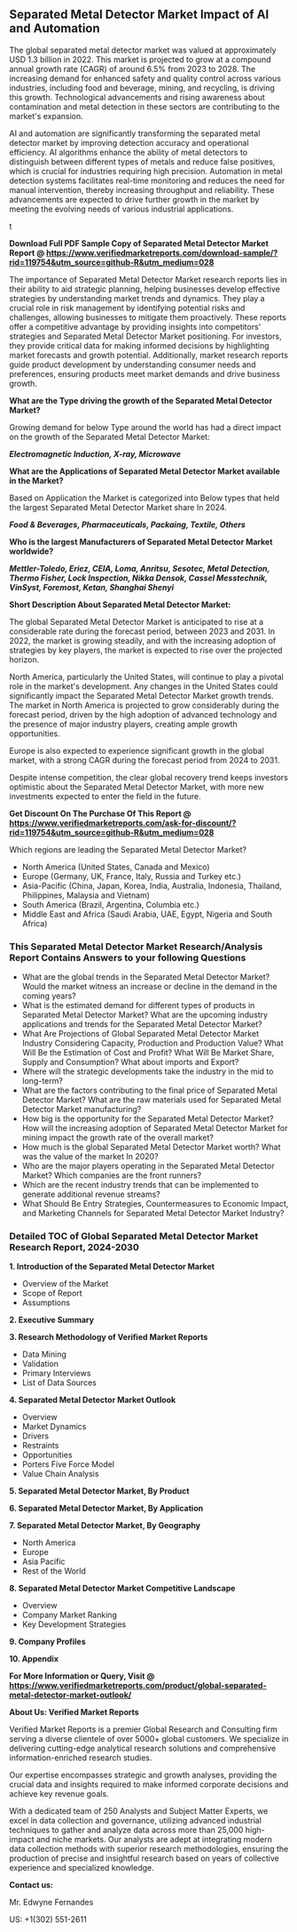 <h2>Separated Metal Detector Market Impact of AI and Automation</h2><p>The global separated metal detector market was valued at approximately USD 1.3 billion in 2022. This market is projected to grow at a compound annual growth rate (CAGR) of around 6.5% from 2023 to 2028. The increasing demand for enhanced safety and quality control across various industries, including food and beverage, mining, and recycling, is driving this growth. Technological advancements and rising awareness about contamination and metal detection in these sectors are contributing to the market's expansion.</p><p>AI and automation are significantly transforming the separated metal detector market by improving detection accuracy and operational efficiency. AI algorithms enhance the ability of metal detectors to distinguish between different types of metals and reduce false positives, which is crucial for industries requiring high precision. Automation in metal detection systems facilitates real-time monitoring and reduces the need for manual intervention, thereby increasing throughput and reliability. These advancements are expected to drive further growth in the market by meeting the evolving needs of various industrial applications.</p>t</p><p id="" class=""><strong>Download Full PDF Sample Copy of Separated Metal Detector Market Report @ <a href="https://www.verifiedmarketreports.com/download-sample/?rid=119754&utm_source=github-R&utm_medium=028" target="_blank">https://www.verifiedmarketreports.com/download-sample/?rid=119754&utm_source=github-R&utm_medium=028</a></strong></p><p>The importance of&nbsp;Separated Metal Detector Market research reports lies in their ability to aid strategic planning, helping businesses develop effective strategies by understanding market trends and dynamics. They play a crucial role in risk management by identifying potential risks and challenges, allowing businesses to mitigate them proactively. These reports offer a competitive advantage by providing insights into competitors' strategies and Separated Metal Detector Market positioning. For investors, they provide critical data for making informed decisions by highlighting market forecasts and growth potential. Additionally, market research reports guide product development by understanding consumer needs and preferences, ensuring products meet market demands and drive business growth.</p><p><strong>What are the&nbsp;Type driving the growth of the Separated Metal Detector Market?</strong></p><p id="" class="">Growing demand for below Type around the world has had a direct impact on the growth of the Separated Metal Detector Market:</p><em><strong>Electromagnetic Induction, X-ray, Microwave</strong></em></p><strong>What are the&nbsp;Applications&nbsp;of Separated Metal Detector Market available in the Market?</strong></p><p id="" class="">Based on Application the Market is categorized into Below types that held the largest Separated Metal Detector Market share In 2024.</p><em><strong>Food & Beverages, Pharmaceuticals, Packaing, Textile, Others</strong></em></p><strong>Who is the largest Manufacturers of Separated Metal Detector Market worldwide?</strong></p><p><em><strong>Mettler-Toledo, Eriez, CEIA, Loma, Anritsu, Sesotec, Metal Detection, Thermo Fisher, Lock Inspection, Nikka Densok, Cassel Messtechnik, VinSyst, Foremost, Ketan, Shanghai Shenyi</strong></em></p><p id="" class=""><strong>Short Description About Separated Metal Detector Market:</strong></p><p>The global Separated Metal Detector Market is anticipated to rise at a considerable rate during the forecast period, between 2023 and 2031. In 2022, the market is growing steadily, and with the increasing adoption of strategies by key players, the market is expected to rise over the projected horizon.</p><p>North America, particularly the United States, will continue to play a pivotal role in the market's development. Any changes in the United States could significantly impact the Separated Metal Detector Market growth trends. The market in North America is projected to grow considerably during the forecast period, driven by the high adoption of advanced technology and the presence of major industry players, creating ample growth opportunities.</p><p>Europe is also expected to experience significant growth in the global market, with a strong CAGR during the forecast period from 2024 to 2031.</p><p>Despite intense competition, the clear global recovery trend keeps investors optimistic about the Separated Metal Detector Market, with more new investments expected to enter the field in the future.</p><p id="" class=""><strong>Get Discount On The Purchase Of This Report @ <a href="https://www.verifiedmarketreports.com/ask-for-discount/?rid=119754&utm_source=github-R&utm_medium=028" target="_blank">https://www.verifiedmarketreports.com/ask-for-discount/?rid=119754&utm_source=github-R&utm_medium=028</a></strong></p>Which regions are leading the Separated Metal Detector Market?</p><ul><li>North America (United States, Canada and Mexico)</li><li>Europe (Germany, UK, France, Italy, Russia and Turkey etc.)</li><li>Asia-Pacific (China, Japan, Korea, India, Australia, Indonesia, Thailand, Philippines, Malaysia and Vietnam)</li><li>South America (Brazil, Argentina, Columbia etc.)</li><li>Middle East and Africa (Saudi Arabia, UAE, Egypt, Nigeria and South Africa)</li></ul><h3 id="" class="">This Separated Metal Detector Market Research/Analysis Report Contains Answers to your following Questions</h3><ul><li>What are the global trends in the Separated Metal Detector Market? Would the market witness an increase or decline in the demand in the coming years?</li><li>What is the estimated demand for different types of products in Separated Metal Detector Market? What are the upcoming industry applications and trends for the Separated Metal Detector Market?</li><li>What Are Projections of Global Separated Metal Detector Market Industry Considering Capacity, Production and Production Value? What Will Be the Estimation of Cost and Profit? What Will Be Market Share, Supply and Consumption? What about imports and Export?</li><li>Where will the strategic developments take the industry in the mid to long-term?</li><li>What are the factors contributing to the final price of Separated Metal Detector Market? What are the raw materials used for Separated Metal Detector Market manufacturing?</li><li>How big is the opportunity for the Separated Metal Detector Market? How will the increasing adoption of Separated Metal Detector Market for mining impact the growth rate of the overall market?</li><li>How much is the global Separated Metal Detector Market worth? What was the value of the market In 2020?</li><li>Who are the major players operating in the Separated Metal Detector Market? Which companies are the front runners?</li><li>Which are the recent industry trends that can be implemented to generate additional revenue streams?</li><li>What Should Be Entry Strategies, Countermeasures to Economic Impact, and Marketing Channels for Separated Metal Detector Market Industry?</li></ul><h3 id="" class="">Detailed TOC of Global Separated Metal Detector Market Research Report, 2024-2030</h3><p id="" class=""><strong>1. Introduction of the Separated Metal Detector Market</strong></p><ul><li>Overview of the Market</li><li>Scope of Report</li><li>Assumptions</li></ul><p id="" class=""><strong>2. Executive Summary</strong></p><p id="" class=""><strong>3. Research Methodology of Verified Market Reports</strong></p><ul><li>Data Mining</li><li>Validation</li><li>Primary Interviews</li><li>List of Data Sources</li></ul><p id="" class=""><strong>4. Separated Metal Detector Market Outlook</strong></p><ul><li>Overview</li><li>Market Dynamics</li><li>Drivers</li><li>Restraints</li><li>Opportunities</li><li>Porters Five Force Model</li><li>Value Chain Analysis</li></ul><p id="" class=""><strong>5. Separated Metal Detector Market, By Product</strong></p><p id="" class=""><strong>6. Separated Metal Detector Market, By Application</strong></p><p id="" class=""><strong>7. Separated Metal Detector Market, By Geography</strong></p><ul><li>North America</li><li>Europe</li><li>Asia Pacific</li><li>Rest of the World</li></ul><p id="" class=""><strong>8. Separated Metal Detector Market Competitive Landscape</strong></p><ul><li>Overview</li><li>Company Market Ranking</li><li>Key Development Strategies</li></ul><p id="" class=""><strong>9. Company Profiles</strong></p><p id="" class=""><strong>10. Appendix</strong></p><p id="" class=""><strong>For More Information or Query, Visit @ <a href="https://www.verifiedmarketreports.com/product/global-separated-metal-detector-market-outlook/" target="_blank">https://www.verifiedmarketreports.com/product/global-separated-metal-detector-market-outlook/</a></strong></p><p id="" class=""><strong>About Us: Verified Market Reports</strong></p><p id="" class="">Verified Market Reports is a premier Global Research and Consulting firm serving a diverse clientele of over 5000+ global customers. We specialize in delivering cutting-edge analytical research solutions and comprehensive information-enriched research studies.</p><p id="" class="">Our expertise encompasses strategic and growth analyses, providing the crucial data and insights required to make informed corporate decisions and achieve key revenue goals.</p><p id="" class="">With a dedicated team of 250 Analysts and Subject Matter Experts, we excel in data collection and governance, utilizing advanced industrial techniques to gather and analyze data across more than 25,000 high-impact and niche markets. Our analysts are adept at integrating modern data collection methods with superior research methodologies, ensuring the production of precise and insightful research based on years of collective experience and specialized knowledge.</p><p id="" class=""><strong>Contact us:</strong></p><p id="" class="">Mr. Edwyne Fernandes</p><p id="" class="">US: +1(302) 551-2611</p>
